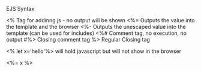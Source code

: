 EJS Syntax

<% Tag for addinng js - no output will be shown
<%= Outputs the value into the template and the browser
<%- Outputs the unescaped value into the template (can be used for includes)
<%# Comment tag, no execution, no output
#%> Closing comment tag
%> Regular Closing tag

<% let x='hello'%> will hold javascript but will not show in the browser

<p><%= x %></p>